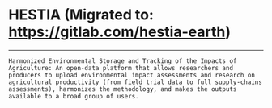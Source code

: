  # HESTIA (Migrated to: https://gitlab.com/hestia-earth)
 *** 
 
    Harmonized Environmental Storage and Tracking of the Impacts of Agriculture: An open-data platform that allows researchers and producers to upload environmental impact assessments and research on agricultural productivity (from field trial data to full supply-chains assessments), harmonizes the methodology, and makes the outputs available to a broad group of users. 
